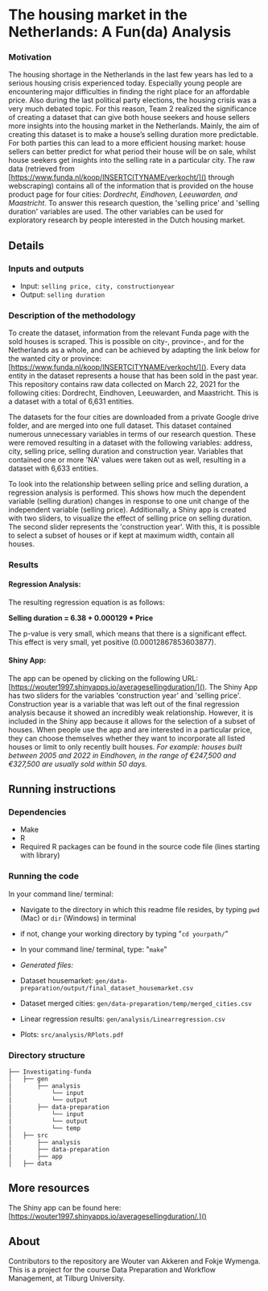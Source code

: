 # The housing market in the Netherlands: A Fun(da) Analysis						
### Motivation

The housing shortage in the Netherlands in the last few years has led to a serious housing crisis experienced today. Especially young people are encountering major difficulties in finding the right place for an affordable price. Also during the last political party elections, the housing crisis was a very much debated topic. For this reason, Team 2 realized the significance of creating a dataset that can give both house seekers and house sellers more insights into the housing market in the Netherlands. Mainly, the aim of creating this dataset is to make a house’s selling duration more predictable. For both parties this can lead to a more efficient housing market: house sellers can better predict for what period their house will be on sale, whilst house seekers get insights into the selling rate in a particular city.
The raw data (retrieved from [https://www.funda.nl/koop/INSERTCITYNAME/verkocht/]() through webscraping) contains all of the information that is provided on the house product page for four cities: _Dordrecht, Eindhoven, Leeuwarden, and Maastricht_. To answer this research question, the 'selling price' and 'selling duration' variables are used. The other variables can be used for exploratory research by people interested in the Dutch housing market.

## Details
### Inputs and outputs
* Input: `selling price, city, constructionyear`
* Output: `selling duration`



### Description of the methodology
To create the dataset, information from the relevant Funda page with the sold houses is scraped. This is possible on city-, province-, and for the Netherlands as a whole, and can be achieved by adapting the link below for the wanted city or province: 
[https://www.funda.nl/koop/INSERTCITYNAME/verkocht/](). Every data entity in the dataset represents a house that has been sold in the past year. This repository contains raw data collected on March 22, 2021 for the following cities: Dordrecht, Eindhoven, Leeuwarden, and Maastricht. This is a dataset with a total of 6,631 entities. 

The datasets for the four cities are downloaded from a private Google drive folder, and are merged into one full dataset. This dataset contained numerous unnecessary variables in terms of our research question. These were removed resulting in a dataset with the following variables: address, city, selling price, selling duration and construction year. Variables that contained one or more 'NA' values were taken out as well, resulting in a dataset with 6,633 entities. 

To look into the relationship between selling price and selling duration, a regression analysis is performed. This shows how much the dependent variable (selling duration) changes in response to one unit change of the independent variable (selling price). Additionally, a Shiny app is created with two sliders, to visualize the effect of selling price on selling duration. The second slider represents the 'construction year'. With this, it is possible to select a subset of houses or if kept at maximum width, contain all houses.

### Results
#### Regression Analysis: 
The resulting regression equation is as follows: 

**Selling duration = 6.38 + 0.000129 * Price**

The p-value is very small, which means that there is a significant effect. This effect is very small, yet positive (0.00012867853603877). 

#### Shiny App:
The app can be opened by clicking on the following URL: [https://wouter1997.shinyapps.io/averagesellingduration/](). The Shiny App has two sliders for the variables 'construction year' and 'selling price'. 
Construction year is a variable that was left out of the final regression analysis because it showed an incredibly weak relationship. However, it is included in the Shiny app because it allows for the selection of a subset of houses.  When people use the app and are interested in a particular price, they can choose themselves whether they want to incorporate all listed houses or limit to only recently built houses. *For example: houses built between 2005 and 2022 in Eindhoven, in the range of €247,500  and €327,500 are usually sold within 50 days.*


## Running instructions
### Dependencies
* Make
* R  
* Required R packages can be found in the source code file (lines starting with library)


### Running the code

In your command line/ terminal:

* Navigate to the directory in which this readme file resides, by typing `pwd` (Mac) or `dir` (Windows) in terminal
 * if not, change your working directory by typing "`cd yourpath/`" 

*  In your command line/ terminal, type: "`make`"

* *Generated files:*
 * Dataset housemarket: `gen/data-preparation/output/final_dataset_housemarket.csv`
 * Dataset merged cities: `gen/data-preparation/temp/merged_cities.csv` 
 * Linear regression results: `gen/analysis/Linearregression.csv` 
 * Plots: `src/analysis/RPlots.pdf`


 
### Directory structure 


```.
├── Investigating-funda
│   ├── gen
|		├── analysis  
│   	  	└── input
|			└── output
|		├── data-preparation  
│   	  	└── input
|			└── output
|			└── temp
│   ├── src
|		├── analysis
|		├── data-preparation  	
|		├── app
│   ├── data
```
	
 		
## More resources

The Shiny app can be found here: [https://wouter1997.shinyapps.io/averagesellingduration/.]()

## About

Contributors to the repository are Wouter van Akkeren and Fokje Wymenga. This is a project for the course Data Preparation and Workflow Management, at Tilburg University.
